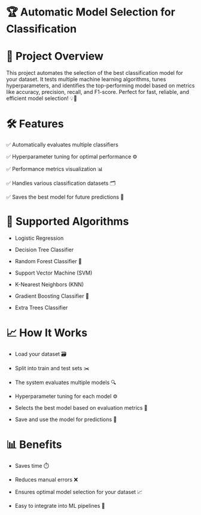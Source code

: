 # 🏆 Automatic Model Selection for Classification
# 🚀 Project Overview

This project automates the selection of the best classification model for your dataset. It tests multiple machine learning algorithms, tunes hyperparameters, and identifies the top-performing model based on metrics like accuracy, precision, recall, and F1-score. Perfect for fast, reliable, and efficient model selection! 💡🤖

# 🛠️ Features

✅ Automatically evaluates multiple classifiers

✅ Hyperparameter tuning for optimal performance ⚙️

✅ Performance metrics visualization 📊

✅ Handles various classification datasets 🗂️

✅ Saves the best model for future predictions 💾

# 🧩 Supported Algorithms

- Logistic Regression

- Decision Tree Classifier

- Random Forest Classifier 🌳

- Support Vector Machine (SVM)

- K-Nearest Neighbors (KNN)

- Gradient Boosting Classifier 🚀

- Extra Trees Classifier

# 📈 How It Works

- Load your dataset 🗃️

- Split into train and test sets ✂️

- The system evaluates multiple models 🔍

- Hyperparameter tuning for each model ⚙️

- Selects the best model based on evaluation metrics 🏅

- Save and use the model for predictions 🔮

# 📊 Benefits

- Saves time ⏱️

- Reduces manual errors ❌

- Ensures optimal model selection for your dataset 📈

- Easy to integrate into ML pipelines 🔗
